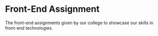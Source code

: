 <h1>Front-End Assignment</h1>
The front-end assignments given by our college to showcase our skills in front-end technologies.
